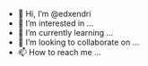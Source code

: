 - 👋 Hi, I’m @edxendri
- 👀 I’m interested in ...
- 🌱 I’m currently learning ...
- 💞️ I’m looking to collaborate on ...
- 📫 How to reach me ...

<!---
edxendri/edxendri is a ✨ special ✨ repository because its `README.md` (this file) appears on your GitHub profile.
You can click the Preview link to take a look at your changes.
--->
